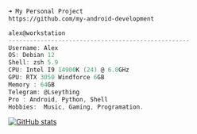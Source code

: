 ```zsh
➜ My Personal Project 
https://github.com/my-android-development
```
```csharp
alex@workstation
---------------------------------------------------
Username: Alex
OS: Debian 12 
Shell: zsh 5.9
CPU: Intel I9 14900K (24) @ 6.0GHz
GPU: RTX 3050 Windforce 6GB
Memory : 64GB
Telegram: @Lseything
Pro : Android, Python, Shell
Hobbies:  Music, Gaming, Programation.

```
[![GitHub stats](https://vercel-github-readme-stats-xi.vercel.app/api?username=Lseything&show_icons=true&disable_animations=true&hide_title=true&hide=contribs&theme=transparent&hide_border=true&text_color=e4e4e4&icon_color=ffffff&ring_color=ffffff&include_all_commits=true)](https://github.com/Lseything?tab=repositories)
